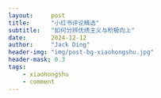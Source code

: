 ```yaml
---
layout:     post
title:      "小红书评论精选"
subtitle:   "如何分辨优绩主义与积极向上"
date:       2024-12-12
author:     "Jack Ding"
header-img: "img/post-bg-xiaohongshu.jpg"
header-mask: 0.3
tags:
    - xiaohongshu
    - comment
---
```


